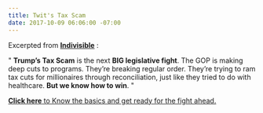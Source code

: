 ```yaml
---
title: Twit's Tax Scam
date: 2017-10-09 06:06:00 -07:00
---
```


Excerpted from [**Indivisible**](https://www.indivisible.org/) :

"    **Trump’s Tax Scam** is the next **BIG legislative fight**. The GOP is making deep cuts to programs. They’re breaking regular order. They’re trying to ram tax cuts for millionaires through reconciliation, just like they tried to do with healthcare. **But we know how to win**.  "

[**Click here** to Know the basics and get ready for the fight ahead.](https://www.trumptaxscam.org/scam)